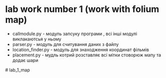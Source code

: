 <h1>lab work number 1 (work with folium map)</h1>
<ul>
<li>callmodule.py - модуль запсуку програми , всі інші модулі виклакаютсья у ньому</li>
<li>parser.py - модуль для считування даних з файлу</li>
<li>location_finder.py - модуль для знаходження координат фільмів</li>
<li>placement.py - мудль котрий розставляє всі мітки стоворюж мапу та додає шари</li>
</ul>
# lab_1_map
